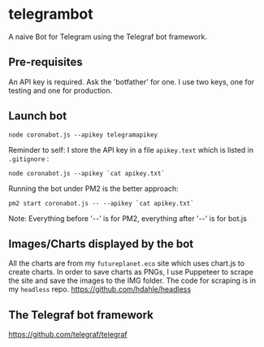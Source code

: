 # telegrambot
A naive Bot for Telegram using the Telegraf bot framework.

## Pre-requisites
An API key is required. Ask the 'botfather' for one. I use two keys, one for testing and one for production.

## Launch bot
````
node coronabot.js --apikey telegramapikey
````
Reminder to self: I store the API key in a file ````apikey.text```` which is listed in ````.gitignore```` :
````
node coronabot.js --apikey `cat apikey.txt`
````
Running the bot under PM2 is the better approach:
````
pm2 start coronabot.js -- --apikey `cat apikey.txt`
````
Note: Everything before '--' is for PM2, everything after '--' is for bot.js
## Images/Charts displayed by the bot
All the charts are from my `futureplanet.eco` site which uses chart.js to create charts. In order to save charts as PNGs, I use Puppeteer to scrape the site and save the images to the IMG folder. The code for scraping is in my `headless` repo.
https://github.com/hdahle/headless

## The Telegraf bot framework
https://github.com/telegraf/telegraf

